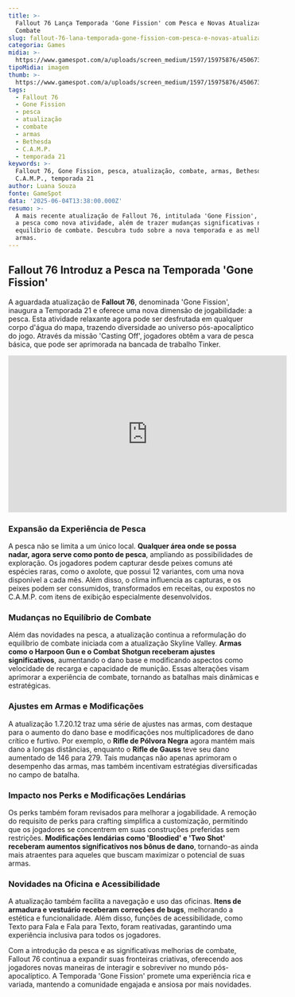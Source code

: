 ```yaml
---
title: >-
  Fallout 76 Lança Temporada 'Gone Fission' com Pesca e Novas Atualizações de
  Combate
slug: fallout-76-lana-temporada-gone-fission-com-pesca-e-novas-atualizaes-de-combate
categoria: Games
midia: >-
  https://www.gamespot.com/a/uploads/screen_medium/1597/15975876/4506733-hdr-fission-1-986633541.jpg
tipoMidia: imagem
thumb: >-
  https://www.gamespot.com/a/uploads/screen_medium/1597/15975876/4506733-hdr-fission-1-986633541.jpg
tags:
  - Fallout 76
  - Gone Fission
  - pesca
  - atualização
  - combate
  - armas
  - Bethesda
  - C.A.M.P.
  - temporada 21
keywords: >-
  Fallout 76, Gone Fission, pesca, atualização, combate, armas, Bethesda,
  C.A.M.P., temporada 21
author: Luana Souza
fonte: GameSpot
data: '2025-06-04T13:38:00.000Z'
resumo: >-
  A mais recente atualização de Fallout 76, intitulada 'Gone Fission', introduz
  a pesca como nova atividade, além de trazer mudanças significativas no
  equilíbrio de combate. Descubra tudo sobre a nova temporada e as melhorias nas
  armas.
---
```

## Fallout 76 Introduz a Pesca na Temporada 'Gone Fission'

A aguardada atualização de **Fallout 76**, denominada 'Gone Fission', inaugura a Temporada 21 e oferece uma nova dimensão de jogabilidade: a pesca. Esta atividade relaxante agora pode ser desfrutada em qualquer corpo d'água do mapa, trazendo diversidade ao universo pós-apocalíptico do jogo. Através da missão 'Casting Off', jogadores obtêm a vara de pesca básica, que pode ser aprimorada na bancada de trabalho Tinker.

<iframe width="560" height="315" src="https://www.youtube.com/embed/xxEvXeylL50?si=8yYLx_JIuyro0QoT" title="YouTube video player" frameborder="0" allow="accelerometer; autoplay; clipboard-write; encrypted-media; gyroscope; picture-in-picture; web-share" referrerpolicy="strict-origin-when-cross-origin" allowfullscreen></iframe>

### Expansão da Experiência de Pesca

A pesca não se limita a um único local. **Qualquer área onde se possa nadar, agora serve como ponto de pesca**, ampliando as possibilidades de exploração. Os jogadores podem capturar desde peixes comuns até espécies raras, como o axolote, que possui 12 variantes, com uma nova disponível a cada mês. Além disso, o clima influencia as capturas, e os peixes podem ser consumidos, transformados em receitas, ou expostos no C.A.M.P. com itens de exibição especialmente desenvolvidos.

### Mudanças no Equilíbrio de Combate

Além das novidades na pesca, a atualização continua a reformulação do equilíbrio de combate iniciada com a atualização Skyline Valley. **Armas como o Harpoon Gun e o Combat Shotgun receberam ajustes significativos**, aumentando o dano base e modificando aspectos como velocidade de recarga e capacidade de munição. Essas alterações visam aprimorar a experiência de combate, tornando as batalhas mais dinâmicas e estratégicas.

### Ajustes em Armas e Modificações

A atualização 1.7.20.12 traz uma série de ajustes nas armas, com destaque para o aumento do dano base e modificações nos multiplicadores de dano crítico e furtivo. Por exemplo, o **Rifle de Pólvora Negra** agora mantém mais dano a longas distâncias, enquanto o **Rifle de Gauss** teve seu dano aumentado de 146 para 279. Tais mudanças não apenas aprimoram o desempenho das armas, mas também incentivam estratégias diversificadas no campo de batalha.

### Impacto nos Perks e Modificações Lendárias

Os perks também foram revisados para melhorar a jogabilidade. A remoção do requisito de perks para crafting simplifica a customização, permitindo que os jogadores se concentrem em suas construções preferidas sem restrições. **Modificações lendárias como 'Bloodied' e 'Two Shot' receberam aumentos significativos nos bônus de dano**, tornando-as ainda mais atraentes para aqueles que buscam maximizar o potencial de suas armas.

### Novidades na Oficina e Acessibilidade

A atualização também facilita a navegação e uso das oficinas. **Itens de armadura e vestuário receberam correções de bugs**, melhorando a estética e funcionalidade. Além disso, funções de acessibilidade, como Texto para Fala e Fala para Texto, foram reativadas, garantindo uma experiência inclusiva para todos os jogadores.

Com a introdução da pesca e as significativas melhorias de combate, Fallout 76 continua a expandir suas fronteiras criativas, oferecendo aos jogadores novas maneiras de interagir e sobreviver no mundo pós-apocalíptico. A Temporada 'Gone Fission' promete uma experiência rica e variada, mantendo a comunidade engajada e ansiosa por mais novidades.
